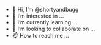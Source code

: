 - 👋 Hi, I’m @shortyandbugg
- 👀 I’m interested in ...
- 🌱 I’m currently learning ...
- 💞️ I’m looking to collaborate on ...
- 📫 How to reach me ...

<!---
shortyandbugg/shortyandbugg is a ✨ special ✨ repository because its `README.md` (this file) appears on your GitHub profile.
You can click the Preview link to take a look at your changes.
--->
